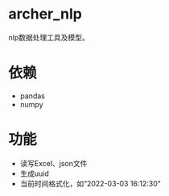 # archer_nlp

nlp数据处理工具及模型。

# 依赖

- pandas
- numpy

# 功能

- 读写Excel、json文件
- 生成uuid
- 当前时间格式化，如“2022-03-03 16:12:30”